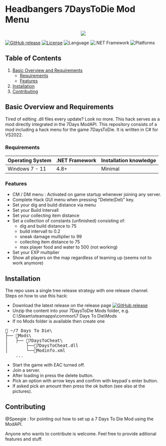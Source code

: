 <p align="center"><h1>Headbangers 7DaysToDie Mod Menu</h1></p>
<p align="center"><img src="https://external-content.duckduckgo.com/iu/?u=https%3A%2F%2Fstatic.wikia.nocookie.net%2F7daystodie%2Fimages%2F5%2F5e%2FDrugHackers.png%2Frevision%2Flatest%3Fcb%3D20210131082426%26path-prefix%3Dru&f=1&nofb=1&ipt=6db851c3c44f4c97b9665de652ffa0dae272f6b990f58274a03d3f87090d8bb8&ipo=images"></p>

[![GitHub release](https://img.shields.io/github/release/alloy252/7days_hack_menu?include_prereleases=&sort=semver&color=blue)](https://github.com/alloy252/7days_hack_menu/releases/)
[![License](https://img.shields.io/github/license/alloy252/7days_hack_menu)](https://opensource.org/licenses/GPL-3.0)
![Language](https://img.shields.io/badge/language-C%23-green)
![.NET Framework](https://img.shields.io/badge/.NET%20Framework-4.8-blue)
![Platforms](https://img.shields.io/badge/Platforms-Windows-blue)

## Table of Contents
1. [Basic Overview and Requirements](#basic-overview-and-requirements)
    - [Requirements](#requirements)
    - [Features](#features)
3. [Installation](#installation)
4. [Contributing](#contributing)

## Basic Overview and Requirements
Tired of editing .dll files every update? Look no more. This hack serves as a mod directly integrated in the 7Days ModAPI.
This repository consists of a mod including a hack menu for the game 7DaysToDie.
It is written in C# for VS2022.

### Requirements
| Operating System | .NET Framework | Installation knowledge |
| --- | --- | --- |
| Windows 7 - 11   | 4.8+ | Minimal |

### Features
* CM / DM menu : Activated on game startup whenever joining any server.
* Complete Hack GUI menu when pressing "Delete(Del)" key.
* Set your dig and build distance via menu
* Set your Build Intervall
* Set your collecting item distance
* Set a collection of constants (unfinished) consisting of:
    + dig and build distance to 75
    + build intervall to 0.2
    + sneak damage multiplier to 99
    + collecting item distance to 75
    + max player food and water to 500 (not working)
* Set your EXP multiplier
* Show all players on the map regardless of teaming up (seems not to work anymore)

## Installation
The repo uses a single tree release strategy with one release channel.
Steps on how to use this hack:
* Download the latest release on the release page [![GitHub release](https://img.shields.io/github/release/alloy252/7days_hack_menu?include_prereleases=&sort=semver&color=blue)](https://github.com/alloy252/7days_hack_menu/releases/)
* Unzip the content into your 7DaysToDie Mods folder, e.g. C:\Steam\steamapps\common\7 Days To Die\Mods
* If no Mods folder is available then create one
<pre>
📁 ~/7 Days To Die\
├── 📁Mods\
│   ├── 📁7DaysToCheat\
│       ├──📄7DaysToCheat.dll
│       └──📄Modinfo.xml
    ...
</pre>

* Start the game with EAC turned off.
* Join a server.
* After loading in press the delete button.
* Pick an option with arrow keys and confirm with keypad´s enter button.
* If asked pick an amount then press the ok button (see also at the pictures).

## Contributing
@Speegie : for pointing out how to set up a 7 Days To Die Mod using the ModAPI.

Anyone who wants to contribute is welcome. Feel free to provide aditional features and stuff.
